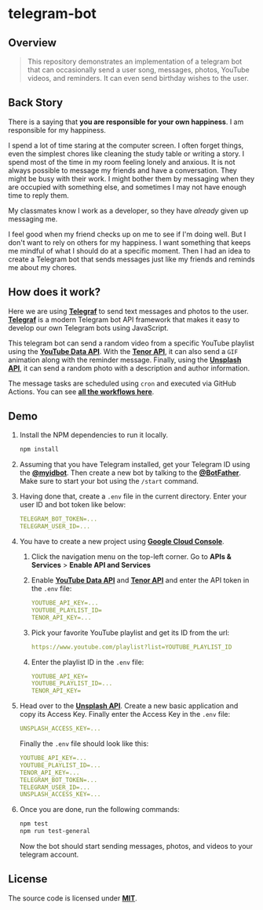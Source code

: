 # telegram-bot

## Overview

> This repository demonstrates an implementation of a telegram bot that can occasionally send a user song, messages, photos, YouTube videos, and reminders. It can even send birthday wishes to the user.

## Back Story

There is a saying that **you are responsible for your own happiness**. I am responsible for my happiness.

I spend a lot of time staring at the computer screen. I often forget things, even the simplest chores like cleaning the study table or writing a story. I spend most of the time in my room feeling lonely and anxious. It is not always possible to message my friends and have a conversation. They might be busy with their work. I might bother them by messaging when they are occupied with something else, and sometimes I may not have enough time to reply them.

My classmates know I work as a developer, so they have _already_ given up messaging me.

I feel good when my friend checks up on me to see if I'm doing well. But I don't want to rely on others for my happiness. I want something that keeps me mindful of what I should do at a specific moment. Then I had an idea to create a Telegram bot that sends messages just like my friends and reminds me about my chores.

## How does it work?

Here we are using [**Telegraf**][1] to send text messages and photos to the user. [**Telegraf**][1] is a modern Telegram bot API framework that makes it easy to develop our own Telegram bots using JavaScript.

This telegram bot can send a random video from a specific YouTube playlist using the [**YouTube Data API**][2]. With the [**Tenor API**][3], it can also send a `GIF` animation along with the reminder message. Finally, using the [**Unsplash API**][4], it can send a random photo with a description and author information.

The message tasks are scheduled using `cron` and executed via GitHub Actions. You can see [**all the workflows here**][5].

## Demo

1. Install the NPM dependencies to run it locally.

    ```bash
    npm install
    ```

2. Assuming that you have Telegram installed, get your Telegram ID using the [**@myidbot**][6]. Then create a new bot by talking to the [**@BotFather**][7]. Make sure to start your bot using the `/start` command.

3. Having done that, create a `.env` file in the current directory. Enter your user ID and bot token like below:

    ```yaml
    TELEGRAM_BOT_TOKEN=...
    TELEGRAM_USER_ID=...
    ```

4. You have to create a new project using [**Google Cloud Console**][8].

    1. Click the navigation menu on the top-left corner. Go to **APIs & Services** > **Enable API and Services**

    2. Enable [**YouTube Data API**][2] and [**Tenor API**][3] and enter the API token in the `.env` file:

        ```yaml
        YOUTUBE_API_KEY=...
        YOUTUBE_PLAYLIST_ID=
        TENOR_API_KEY=...
        ```

    3. Pick your favorite YouTube playlist and get its ID from the url:

        ```yaml
        https://www.youtube.com/playlist?list=YOUTUBE_PLAYLIST_ID
        ```

    4. Enter the playlist ID in the `.env` file:

        ```yaml
        YOUTUBE_API_KEY=
        YOUTUBE_PLAYLIST_ID=...
        TENOR_API_KEY=
        ```

5. Head over to the [**Unsplash API**][4]. Create a new basic application and copy its Access Key. Finally enter the Access Key in the `.env` file:

    ```yaml
    UNSPLASH_ACCESS_KEY=...
    ```

    Finally the `.env` file should look like this:

    ```yaml
    YOUTUBE_API_KEY=...
    YOUTUBE_PLAYLIST_ID=...
    TENOR_API_KEY=...
    TELEGRAM_BOT_TOKEN=...
    TELEGRAM_USER_ID=...
    UNSPLASH_ACCESS_KEY=...
    ```

6. Once you are done, run the following commands:

    ```bash
    npm test
    npm run test-general
    ```

    Now the bot should start sending messages, photos, and videos to your telegram account.

## License

The source code is licensed under [**MIT**][9].

[1]: https://github.com/telegraf/telegraf
[2]: https://developers.google.com/youtube/v3
[3]: https://developers.google.com/tenor/guides/quickstart
[4]: https://unsplash.com/developers
[5]: https://github.com/ShadowShahriar/telegram-bot/actions
[6]: https://t.me/myidbot
[7]: https://t.me/BotFather
[8]: https://console.cloud.google.com/
[9]: https://github.com/ShadowShahriar/telegram-bot/blob/main/LICENSE
